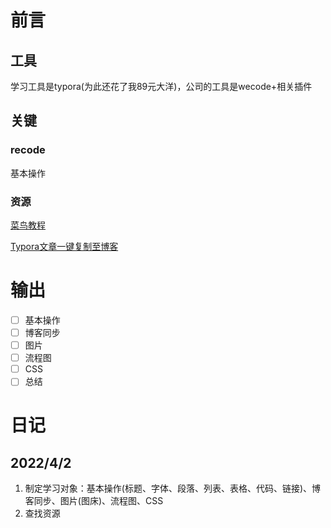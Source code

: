 # 前言

## 工具

学习工具是typora(为此还花了我89元大洋)，公司的工具是wecode+相关插件

## 关键

### recode

基本操作

### 资源

[菜鸟教程](https://www.runoob.com/markdown/md-tutorial.html)

[Typora文章一键复制至博客](https://www.jianshu.com/p/fbc917d374ee)



# 输出

* [ ] 基本操作
* [ ] 博客同步
* [ ] 图片
* [ ] 流程图
* [ ] CSS
* [ ] 总结

# 日记

## 2022/4/2

1. 制定学习对象：基本操作(标题、字体、段落、列表、表格、代码、链接)、博客同步、图片(图床)、流程图、CSS
2. 查找资源